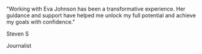 "Working with Eva Johnson has been a transformative experience. Her guidance and support have helped me unlock my full potential and achieve my goals with confidence."

Steven S

Journalist
